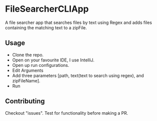 # FileSearcherCLIApp
A file searcher app that searches files by text using Regex and adds files containing the matching text to a zipFile.

## Usage
- Clone the repo. 
- Open on your favourite IDE, I use IntelliJ.
- Open up run configurations.
- Edit Arguments
- Add three parameters [path, text(text to search using regex), and zipFileName].
- Run

## Contributing 
Checkout "issues". Test for functionality before making a PR.
